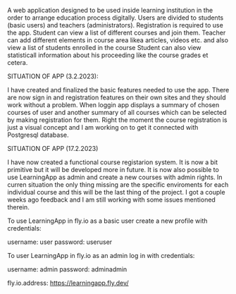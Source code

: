 A web application designed to be used inside learning institution in the order to arrange education process digitally. 
Users are divided to students (basic users) and teachers (administrators). Registration is required to use the app. 
Student can view a list of different courses and join them. 
Teacher can add different elements in course area likea articles, videos etc. and also view a list of students enrolled in the course Student can 
also view statisticall information about his proceeding like the course grades et cetera.


SITUATION OF APP (3.2.2023):

I have created and finalized the basic features needed to use the app. There are now sign in and registration features on their own sites
and they should work without a problem. When loggin app displays a summary of chosen courses of user and another summary of all courses
which can be selected by making registration for them. Right the moment the course registration is just a visual concept and I am working
on to get it connected with Postgresql database.

SITUATION OF APP (17.2.2023)

I have now created a functional course registarion system. It is now a bit primitive but it will be developed more in future.
It is now also possible to use LearningApp as admin and create a new courses with admin rights. In curren situation the only thing
missing are the specific enviroments for each individual course and this will be the last thing of the project. I got a couple weeks
ago feedback and I am still working with some issues mentioned therein.

To use LearningApp in fly.io  as a basic user create a new profile with credentials:

username: user 
password: useruser

To user LearningApp in fly.io as an admin log in with credentials:

username: admin
password: adminadmin

fly.io.address: https://learningapp.fly.dev/
